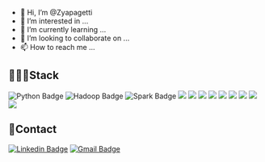 - 👋 Hi, I’m @Zyapagetti
- 👀 I’m interested in ...
- 🌱 I’m currently learning ...
- 💞️ I’m looking to collaborate on ...
- 📫 How to reach me ...

<!---
Zyapagetti/Zyapagetti is a ✨ special ✨ repository because its `README.md` (this file) appears on your GitHub profile.
You can click the Preview link to take a look at your changes.
--->

## 🧑🏻‍💻Stack
![Python Badge](https://img.shields.io/badge/Python-FFD43B?style=for-the-badge&logo=python&logoColor=blue)
![Hadoop Badge](https://img.shields.io/badge/Apache_Hadoop-66CCFF?style=for-the-badge&logo=ApacheHadoop&logoColor=black)
![Spark Badge](https://img.shields.io/badge/Apache_Spark-E25A1C?style=for-the-badge&logo=ApacheSpark&logoColor=black)
![](https://img.shields.io/badge/-?style=for-the-badge&logo=&logoColor=black)
![](https://img.shields.io/badge/-?style=for-the-badge&logo=&logoColor=black)
![](https://img.shields.io/badge/-?style=for-the-badge&logo=&logoColor=black)
![](https://img.shields.io/badge/-?style=for-the-badge&logo=&logoColor=black)
![](https://img.shields.io/badge/-?style=for-the-badge&logo=&logoColor=black)
![](https://img.shields.io/badge/-?style=for-the-badge&logo=&logoColor=black)
![](https://img.shields.io/badge/-?style=for-the-badge&logo=&logoColor=black)
![](https://img.shields.io/badge/-?style=for-the-badge&logo=&logoColor=black)
![](https://img.shields.io/badge/-?style=for-the-badge&logo=&logoColor=black)

## 🤙Contact
[![Linkedin Badge](https://img.shields.io/badge/LinkedIn-0A66C2?logo=Linkedin&logoColor=white&link=https://www.linkedin.com/in/zyaparrot)](https://www.linkedin.com/in/zyaparrot)
[![Gmail Badge](https://img.shields.io/badge/Gmail-EA4335?logo=Gmail&logoColor=white)](jeff9435@gmail.com)

